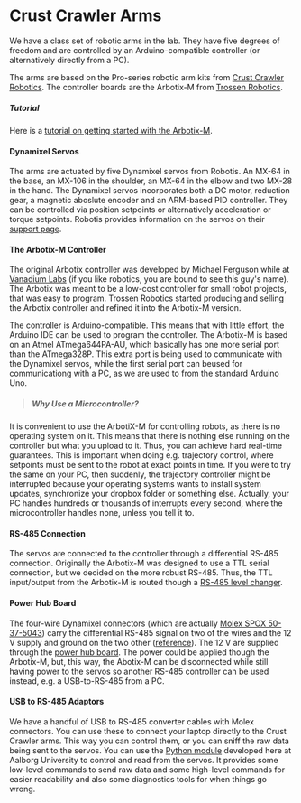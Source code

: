 # Crust Crawler Arms
We have a class set of robotic arms in the lab. They have five degrees of freedom and are controlled by an Arduino-compatible controller (or alternatively directly from a PC).

The arms are based on the Pro-series robotic arm kits from [Crust Crawler Robotics](http://www.crustcrawler.com/products/ProRoboticArm/). The controller boards are the Arbotix-M from [Trossen Robotics](http://www.trossenrobotics.com/p/arbotix-robot-controller.aspx).

##### Tutorial
Here is a [tutorial on getting started with the Arbotix-M](./getting-started-with-arbotix-m.md).

#### Dynamixel Servos
The arms are actuated by five Dynamixel servos from Robotis. An MX-64 in the base, an MX-106 in the shoulder, an MX-64 in the elbow and two MX-28 in the hand. The Dynamixel servos incorporates both a DC motor, reduction gear, a magnetic aboslute encoder and an ARM-based PID controller. They can be controlled via position setpoints or alternatively acceleration or torque setpoints. Robotis provides information on the servos on their [support page](http://support.robotis.com/en/).

#### The Arbotix-M Controller
The original Arbotix controller was developed by Michael Ferguson while at [Vanadium Labs](http://www.vanadiumlabs.com/) (if you like robotics, you are bound to see this guy's name). The Arbotix was meant to be a low-cost controller for small robot projects, that was easy to program. Trossen Robotics started producing and selling the Arbotix controller and refined it into the Arbotix-M version.

The controller is Arduino-compatible. This means that with little effort, the Arduino IDE can be used to program the controller. The Arbotix-M is based on an Atmel ATmega644PA-AU, which basically has one more serial port than the ATmega328P. This extra port is being used to communicate with the Dynamixel servos, while the first serial port can beused for communicationg with a PC, as we are used to from the standard Arduino Uno.

> ##### Why Use a Microcontroller?
It is convenient to use the ArbotiX-M for controlling robots, as there is no operating system on it. This means that there is nothing else running on the controller but what you upload to it. Thus, you can achieve hard real-time guarantees. This is important when doing e.g. trajectory control, where setpoints must be sent to the robot at exact points in time. If you were to try the same on your PC, then suddenly, the trajectory controller might be interrupted because your operating systems wants to install system updates, synchronize your dropbox folder or something else. Actually, your PC handles hundreds or thousands of interrupts every second, where the microcontroller handles none, unless you tell it to.

#### RS-485 Connection
The servos are connected to the controller through a differential RS-485 connection. Originally the Arbotix-M was designed to use a TTL serial connection, but we decided on the more robust RS-485. Thus, the TTL input/output from the Arbotix-M is routed though a [RS-485 level changer](https://www.sparkfun.com/products/10124).

#### Power Hub Board
The four-wire Dynamixel connectors (which are actually [Molex SPOX 50-37-5043](http://www.molex.com/molex/products/datasheet.jsp?part=active/0050375043_CRIMP_HOUSINGS.xml&channel=Products)) carry the differential RS-485 signal on two of the wires and the 12 V supply and ground on the two other ([reference](http://support.robotis.com/en/product/dynamixel/dxl_mx_main.htm)). The 12 V are supplied through the [power hub board](http://www.trossenrobotics.com/6-port-rx-power-hub).
The power could be applied though the Arbotix-M, but, this way, the Abotix-M can be disconnected while still having power to the servos so another RS-485 controller can be used instead, e.g. a USB-to-RS-485 from a PC.

#### USB to RS-485 Adaptors
We have a handful of USB to RS-485 converter cables with Molex connectors. You can use these to connect your laptop directly to the Crust Crawler arms. This way you can control them, or you can sniff the raw data being sent to the servos. You can use the [Python module](https://github.com/AalborgUniversity-ControlLabs/crust-crawler-arms-python) developed here at Aalborg University to control and read from the servos. It provides some low-level commands to send raw data and some high-level commands for easier readability and also some diagnostics tools for when things go wrong.
